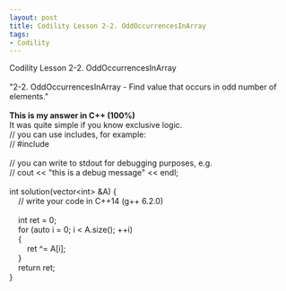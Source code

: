 ```yaml
---
layout: post
title: Codility Lesson 2-2. OddOccurrencesInArray 
tags:
- Codility
---
```

 Codility Lesson 2-2. OddOccurrencesInArray 
<br/><br/>
"2-2. OddOccurrencesInArray - Find value that occurs in odd number of elements."
<br/><br/>
**This is my answer in C++ (100%)**
<br/>It was quite simple if you know exclusive logic.
<br/>// you can use includes, for example:
<br/>// #include <algorithm>
<br/>
<br/>// you can write to stdout for debugging purposes, e.g.
<br/>// cout << "this is a debug message" << endl;
<br/>
<br/>int solution(vector&lt;int&gt; &A) {
<br/>&nbsp; &nbsp;    // write your code in C++14 (g++ 6.2.0)    
<br/>&nbsp; &nbsp;     int ret = 0;
<br/>&nbsp; &nbsp;     for (auto i = 0; i < A.size(); ++i)
<br/>&nbsp; &nbsp;     {
<br/>&nbsp; &nbsp; &nbsp; &nbsp;         ret ^= A[i];
<br/>&nbsp; &nbsp;     }
<br/>&nbsp; &nbsp;     return ret;
<br/>}